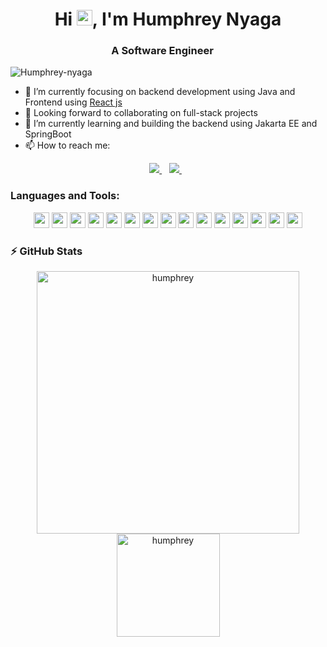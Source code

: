 <h1 align="center">Hi <img src="https://media.giphy.com/media/hvRJCLFzcasrR4ia7z/giphy.gif" width="25px">, I'm Humphrey Nyaga</h1>
<h3 align="center">A Software Engineer <img src="https://www.flaticon.com/free-icon/engineer_11519041" width="14"/> </h3>
<p align="left"> <img src="https://komarev.com/ghpvc/?username=Humphrey-nyaga" alt="Humphrey-nyaga" /> </p>

- 🔭 I’m currently focusing on backend development using Java and Frontend using [React js](https://reactjs.org/)
- 👯 Looking forward to collaborating on full-stack projects
- 🌱 I’m currently learning and building the backend using Jakarta EE and SpringBoot 
- 📫 How to reach me:
<p align="center"> 
 <a href="https://www.linkedin.com/in/humphrey-nyaga/">
    <img src="https://img.shields.io/badge/linkedin-%230077B5.svg?&style=for-the-badge&logo=linkedin&logoColor=white" />
  </a>&nbsp;&nbsp;
  <a href="humphreynyaga2@gmail.com">
    <img src="https://img.shields.io/badge/Gmail-D14836?style=for-the-badge&logo=gmail&logoColor=white" />
  </a>&nbsp;&nbsp;
 </p>

### Languages and Tools:

<p align="center">
<img src="https://img.shields.io/badge/Git-F05032?style=for-the-badge&logo=git&logoColor=white" height="25"/>
<img src="https://img.shields.io/badge/JavaScript-323330?style=for-the-badge&logo=javascript&logoColor=F7DF1E" height="25"/>
<img src="https://img.shields.io/badge/Postman-FF6C37?style=for-the-badge&logo=Postman&logoColor=white" height="25"/>
<img src="https://img.shields.io/badge/IntelliJ_IDEA-000000.svg?style=for-the-badge&logo=intellij-idea&logoColor=white" height="25"/>
<img src="https://img.shields.io/badge/mysql-4479A1.svg?&style=for-the-badge&logo=mysql&logoColor=white" height="25"/>
<img src="https://img.shields.io/badge/PostgreSQL-316192?style=for-the-badge&logo=postgresql&logoColor=white" height="25"/>
<img src="https://img.shields.io/badge/PyCharm-000000.svg?&style=for-the-badge&logo=PyCharm&logoColor=white" height="25"/>
<img src="https://img.shields.io/badge/VSCode-0078D4?style=for-the-badge&logo=visual%20studio%20code&logoColor=white" height="25"/>
<img src="https://img.shields.io/badge/Node.js-339933?style=for-the-badge&logo=nodedotjs&logoColor=white" height="25"/>
<img src="https://img.shields.io/badge/Spring_Boot-F2F4F9?style=for-the-badge&logo=spring-boot" height = "25"/>
<img src="https://img.shields.io/badge/HTML5-E34F26?style=for-the-badge&logo=html5&logoColor=white" height = "25" />
<img src="https://img.shields.io/badge/Python-FFD43B?style=for-the-badge&logo=python&logoColor=blue" height="25"/>
<img src="https://img.shields.io/badge/OpenJDK-ED8B00?style=for-the-badge&logo=openjdk&logoColor=white" height="25"/>
<img src="https://img.shields.io/badge/Microsoft%20SQL%20Server-CC2927?style=for-the-badge&logo=microsoft%20sql%20server&logoColor=white" height="25"/>
<img src="https://img.shields.io/badge/Amazon_AWS-FF9900?style=for-the-badge&logo=amazonaws&logoColor=white" height="25"/>
</p>

### ⚡ GitHub Stats

<p align="center"> 
    <img src="https://github-readme-stats.vercel.app/api?username=Humphrey-nyaga&count_private=true&show_icons=true&theme=buefy" alt="humphrey" width="420"/> 
    <img src="https://github-readme-stats.vercel.app/api/top-langs/?username=Humphrey-nyaga&hide=jupyter%20notebook&langs_count=8&layout=compact&theme=buefy" alt="humphrey" height="165" />
 </p>
